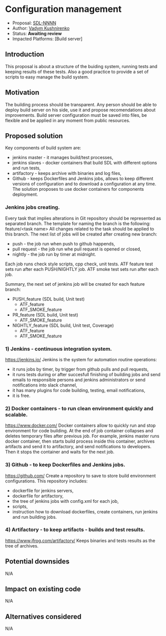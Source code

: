 # Configuration management

* Proposal: [SDL-NNNN](xxxx-Configuration-Management.md)
* Author: [Vadym Kushnirenko](https://github.com/vkushnirenko-luxoft)
* Status: **Awaiting review**
* Impacted Platforms: [Build server]

## Introduction

This proposal is about a structure of the buiding system, running tests and keeping results of these tests.
Also a good practice to provide a set of scripts to easy manage the build system.

## Motivation

The building process should be transparent. Any person should be able to deploy build server on his side, use it and propose recomendations about improvements.
Build server configuration must be saved into files, be flexible and be applied in any moment from public resources.

## Proposed solution

Key components of build system are:
- jenkins master - it manages build/test processes,
- jenkins slaves - docker containers that build SDL with different options and run tests,
- artifactory - keeps archive with binaries and log files,
- Github - keeps Dockerfiles and Jenkins jobs, allows to keep different versions of configuration and to download a configuration at any time.
The solution proposes to use docker containers for components deployment. 
### Jenkins jobs creating.
Every task that implies alterations in Git repository should be represented as separated branch. The template for naming the branch is the following: feature/\<task name\>
All changes related to the task should be applied to this branch.
The next list of jobs will be created after creating new branch:
- push - the job run when push to github happends,
- pull request - the job run whe pull request is opened or closed,
- nightly - the job run by timer at midnight.
  
Each job runs check style scripts, cpp check, unit tests.
ATF feature test sets run after each PUSH/NIGHTLY job. 
ATF smoke test sets run after each job.

Summary, the next set of jenkins job will be created for each feature branch:
- PUSH_feature (SDL build, Unit test)
  - ATF_feature 
  - ATF_SMOKE_feature
- PR_feature (SDL build, Unit test)
  - ATF_SMOKE_feature
- NIGHTLY_feature (SDL build, Unit test, Coverage)
  - ATF_feature
  - ATF_SMOKE_feature
### 1) Jenkins - continuous integration system.
https://jenkins.io/
Jenkins is the system for automation routine operations:
- it runs jobs by timer, by trigger from github pulls and pull requests,
- it runs tests during or after succesfull finishing of building jobs and send emails to responsible persons and jenkins administrators or send notifications into slack channel,
- it has many plugins for code building, testing, email notifications,
- it is free.
### 2) Docker containers - to run clean environment quickly and scalable.
https://www.docker.com/
Docker containers allow to quickly run and stop environment for code building. At the end of job container collapses and deletes temporary files after previous job. For example, jenkins master runs docker container, then starts build process inside this container, archives artifacts and send it to artifactory, and send notifications to developers. Then it stops the container and waits for the next job.
### 3) Github - to keep Dockerfiles and Jenkins jobs.
https://github.com/
Create a repository to save to store build environment configurations. This repository includes:
- dockerfile for jenkins servers,
- dockerfile for artifactory,
- the tree of jenkins jobs with config.xml for each job,
- scripts,
- instruction how to download dockerfiles, create containers, run jenkins and run building jobs.
### 4) Artifactory - to keep artifacts - builds and test results.
https://www.jfrog.com/artifactory/
Keeps binaries and tests results as the tree of archives.
## Potential downsides
N/A
## Impact on existing code
N/A
## Alternatives considered
N/A
